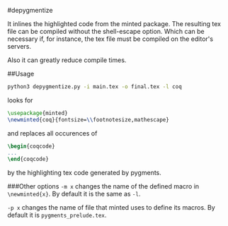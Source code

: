 #depygmentize

It inlines the highlighted code from the minted package. The resulting tex file
can be compiled without the shell-escape option. Which can be necessary if,
for instance, the tex file must be compiled on the editor's servers.

Also it can greatly reduce compile times.

##Usage
```bash
python3 depygmentize.py -i main.tex -o final.tex -l coq
```

looks for

```latex
\usepackage{minted}
\newminted{coq}{fontsize=\\footnotesize,mathescape}
```

and replaces all occurences of
```latex
\begin{coqcode}
...
\end{coqcode}
```

by the highlighting tex code generated by pygments.

###Other options
`-m x` changes the name of the defined macro in `\newminted{x}`. By default it
is the same as `-l`.

`-p x` changes the name of file that minted uses to define its macros. By
default it is `pygments_prelude.tex`.
